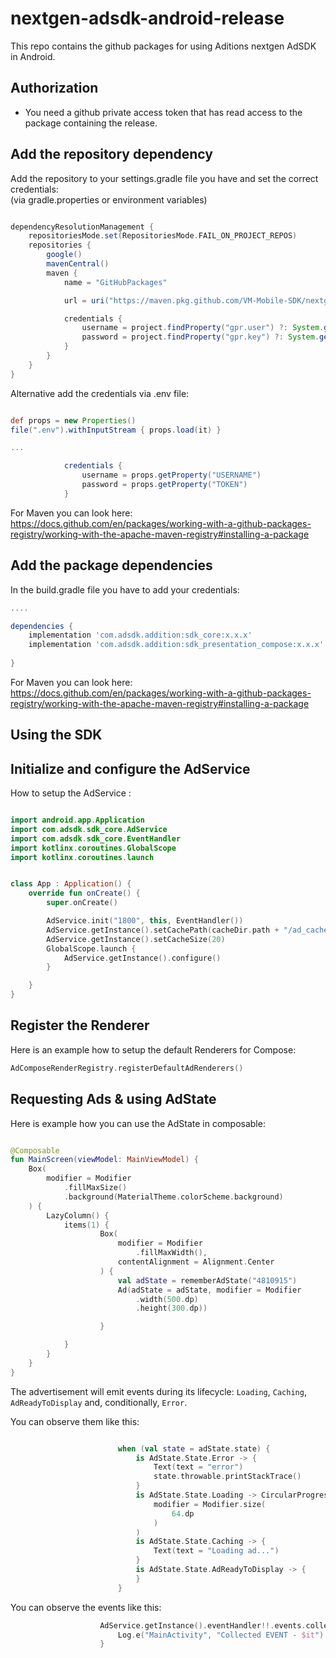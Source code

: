 # nextgen-adsdk-android-release
This repo contains the github packages for using Aditions nextgen AdSDK in Android.

## Authorization

* You need a github private access token that has read access to the package containing the release.


## Add the repository dependency
Add the repository to your settings.gradle file you have and set the correct credentials:\
(via gradle.properties or environment variables)
```Groovy

dependencyResolutionManagement {
    repositoriesMode.set(RepositoriesMode.FAIL_ON_PROJECT_REPOS)
    repositories {
        google()
        mavenCentral()
        maven {
            name = "GitHubPackages"

            url = uri("https://maven.pkg.github.com/VM-Mobile-SDK/nextgen-adsdk-android-release")

            credentials {
        		username = project.findProperty("gpr.user") ?: System.getenv("USERNAME")
            	password = project.findProperty("gpr.key") ?: System.getenv("TOKEN")
            }
        }
    }
}
```
Alternative add the credentials via .env file:
```Groovy

def props = new Properties()
file(".env").withInputStream { props.load(it) }

...

            credentials {
                username = props.getProperty("USERNAME")
                password = props.getProperty("TOKEN")
            }
```

For Maven you can look here:\
https://docs.github.com/en/packages/working-with-a-github-packages-registry/working-with-the-apache-maven-registry#installing-a-package


## Add the package dependencies
In the build.gradle file you have to add your credentials:
```Groovy
....

dependencies {
    implementation 'com.adsdk.addition:sdk_core:x.x.x'
    implementation 'com.adsdk.addition:sdk_presentation_compose:x.x.x'
    
}

```
For Maven you can look here:\
https://docs.github.com/en/packages/working-with-a-github-packages-registry/working-with-the-apache-maven-registry#installing-a-package


## Using the SDK

## Initialize and configure the AdService

How to setup the AdService :

```kotlin

import android.app.Application
import com.adsdk.sdk_core.AdService
import com.adsdk.sdk_core.EventHandler
import kotlinx.coroutines.GlobalScope
import kotlinx.coroutines.launch


class App : Application() {
    override fun onCreate() {
        super.onCreate()

        AdService.init("1800", this, EventHandler())
        AdService.getInstance().setCachePath(cacheDir.path + "/ad_cache")
        AdService.getInstance().setCacheSize(20)
        GlobalScope.launch {
            AdService.getInstance().configure()
        }

    }
}
```

## Register the Renderer

Here is an example how to setup the default Renderers for Compose:


```kotlin
AdComposeRenderRegistry.registerDefaultAdRenderers()
```

## Requesting Ads & using AdState

Here is example how you can use the AdState in composable:

```kotlin

@Composable
fun MainScreen(viewModel: MainViewModel) {
    Box(
        modifier = Modifier
            .fillMaxSize()
            .background(MaterialTheme.colorScheme.background)
    ) {
        LazyColumn() {
            items(1) {
                    Box(
                        modifier = Modifier
                            .fillMaxWidth(),
                        contentAlignment = Alignment.Center
                    ) {
                        val adState = rememberAdState("4810915")
                        Ad(adState = adState, modifier = Modifier
                            .width(500.dp)
                            .height(300.dp))

                    }

            }
        }
    }
}

```

The advertisement will emit events during its lifecycle: `Loading`, `Caching`, `AdReadyToDisplay` and, conditionally, `Error`. 

You can observe them like this:

```kotlin

                        when (val state = adState.state) {
                            is AdState.State.Error -> {
                                Text(text = "error")
                                state.throwable.printStackTrace()
                            }
                            is AdState.State.Loading -> CircularProgressIndicator(
                                modifier = Modifier.size(
                                    64.dp
                                )
                            )
                            is AdState.State.Caching -> {
                                Text(text = "Loading ad...")
                            }
                            is AdState.State.AdReadyToDisplay -> {
                            }
                        }

```

You can observe the events like this:

```kotlin
                    AdService.getInstance().eventHandler!!.events.collectLatest {
                        Log.e("MainActivity", "Collected EVENT - $it")
                    }
```






